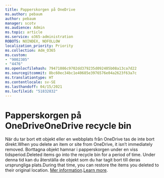 ```yaml
---
title: Papperskorgen på OneDrive
ms.author: pebaum
author: pebaum
manager: scotv
ms.audience: Admin
ms.topic: article
ms.service: o365-administration
ROBOTS: NOINDEX, NOFOLLOW
localization_priority: Priority
ms.collection: Adm_O365
ms.custom:
- "9002305"
- "4476"
ms.openlocfilehash: 79471086c9702dd379235d092405b08a13ca7d22
ms.sourcegitcommit: 8bc60ec34bc1e40685e3976576e04a2623f63a7c
ms.translationtype: HT
ms.contentlocale: sv-SE
ms.lasthandoff: 04/15/2021
ms.locfileid: "51832832"
---
```

# <a name="onedrive-recycle-bin"></a><span data-ttu-id="cec80-102">Papperskorgen på OneDrive</span><span class="sxs-lookup"><span data-stu-id="cec80-102">OneDrive recycle bin</span></span>

<span data-ttu-id="cec80-103">När du tar bort ett objekt eller en webbplats från OneDrive tas de inte bort direkt.</span><span class="sxs-lookup"><span data-stu-id="cec80-103">When you delete an item or site from OneDrive, it isn’t immediately removed.</span></span> <span data-ttu-id="cec80-104">Borttagna objekt hamnar i papperskorgen under en viss tidsperiod.</span><span class="sxs-lookup"><span data-stu-id="cec80-104">Deleted items go into the recycle bin for a period of time.</span></span> <span data-ttu-id="cec80-105">Under denna tid kan du återställa de objekt som du har tagit bort till deras ursprungliga plats.</span><span class="sxs-lookup"><span data-stu-id="cec80-105">During that time, you can restore the items you deleted to their original location.</span></span> <span data-ttu-id="cec80-106">[Mer information](https://support.office.com/article/restore-deleted-files-or-folders-in-onedrive-949ada80-0026-4db3-a953-c99083e6a84f?ui=en-US&rs=en-US&ad=US).</span><span class="sxs-lookup"><span data-stu-id="cec80-106">[Learn more](https://support.office.com/article/restore-deleted-files-or-folders-in-onedrive-949ada80-0026-4db3-a953-c99083e6a84f?ui=en-US&rs=en-US&ad=US).</span></span>
